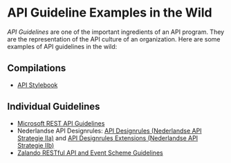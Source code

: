 # API Guideline Examples in the Wild

*API Guidelines* are one of the important ingredients of an API program. They are the representation of the API culture of an organization. Here are some examples of API guidelines in the wild:


## Compilations

* [API Stylebook](http://apistylebook.com/design/guidelines/)


## Individual Guidelines

* [Microsoft REST API Guidelines](https://github.com/microsoft/api-guidelines/blob/vNext/Guidelines.md )
* Nederlandse API Designrules: [API Designrules (Nederlandse API Strategie IIa)](https://geonovum.github.io/API-Designrules/) and [API Designrules Extensions (Nederlandse API Strategie IIb)](https://geonovum.github.io/KP-APIs/API-strategie-extensies)
* [Zalando RESTful API and Event Scheme Guidelines](https://opensource.zalando.com/restful-api-guidelines/)
